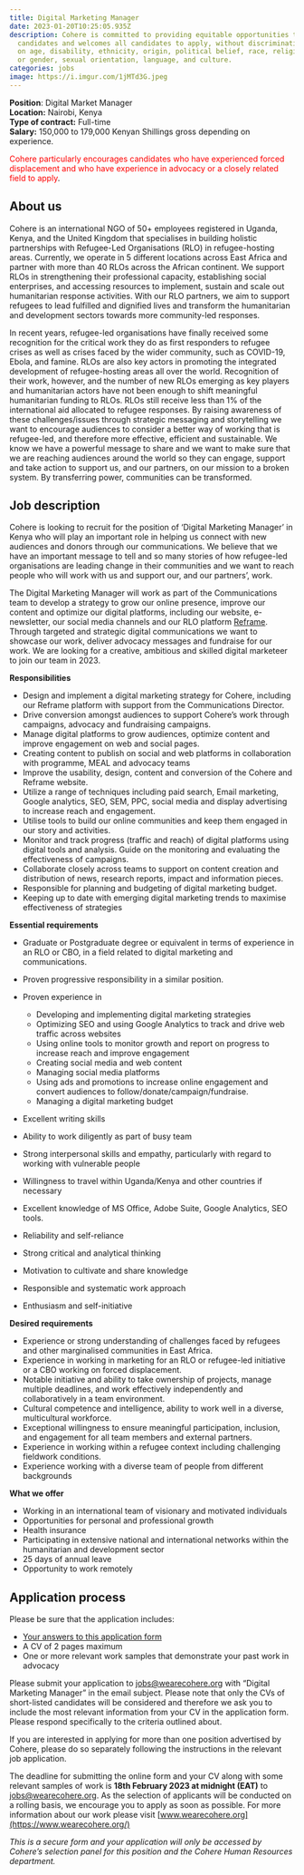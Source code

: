 ```yaml
---
title: Digital Marketing Manager
date: 2023-01-20T10:25:05.935Z
description: Cohere is committed to providing equitable opportunities to
  candidates and welcomes all candidates to apply, without discrimination based
  on age, disability, ethnicity, origin, political belief, race, religion, sex
  or gender, sexual orientation, language, and culture.
categories: jobs
image: https://i.imgur.com/1jMTd3G.jpeg
---
```

**Position**: Digital Market Manager\
**Location:** Nairobi, Kenya\
**Type of contract:** Full-time\
**Salary:** 150,000 to 179,000 Kenyan Shillings gross depending on experience.

<span style="color:red">Cohere particularly encourages candidates who have experienced forced displacement and who have experience in advocacy or a closely related field to apply</span>.

## **About us**

Cohere is an international NGO of 50+ employees registered in Uganda, Kenya, and the United Kingdom that specialises in building holistic partnerships with Refugee-Led Organisations (RLO) in refugee-hosting areas. Currently, we operate in 5 different locations across East Africa and partner with more than 40 RLOs across the African continent. We support RLOs in strengthening their professional capacity, establishing social enterprises, and accessing resources to implement, sustain and scale out humanitarian response activities. With our RLO partners, we aim to support refugees to lead fulfilled and dignified lives and transform the humanitarian and development sectors towards more community-led responses.

In recent years, refugee-led organisations have finally received some recognition for the critical work they do as first responders to refugee crises as well as crises faced by the wider community, such as COVID-19, Ebola, and famine. RLOs are also key actors in promoting the integrated development of refugee-hosting areas all over the world. Recognition of their work, however, and the number of new RLOs emerging as key players and humanitarian actors have not been enough to shift meaningful humanitarian funding to RLOs. RLOs still receive less than 1% of the international aid allocated to refugee responses. By raising awareness of these challenges/issues through strategic messaging and storytelling we want to encourage audiences to consider a better way of working that is refugee-led, and therefore more effective, efficient and sustainable. We know we have a powerful message to share and we want to make sure that we are reaching audiences around the world so they can engage, support and take action to support us, and our partners, on our mission to a broken system.  By transferring power, communities can be transformed.

## Job description

Cohere is looking to recruit for the position of ‘Digital Marketing Manager’ in Kenya who will play an important role in helping us connect with new audiences and donors through our communications. We believe that we have an important message to tell and so many stories of how refugee-led organisations are leading change in their communities and we want to reach people who will work with us and support our, and our partners’, work.

The Digital Marketing Manager will work as part of the Communications team to develop a strategy to grow our online presence, improve our content and optimize our digital platforms, including our website, e-newsletter, our social media channels and our RLO platform [Reframe](https://reframe.network/). Through targeted and strategic digital communications we want to showcase our work, deliver advocacy messages and fundraise for our work.  We are looking for a creative, ambitious and skilled digital marketeer to join our team in 2023. 

**Responsibilities**

* Design and implement a digital marketing strategy for Cohere, including our Reframe platform with support from the Communications Director.
* Drive conversion amongst audiences to support Cohere’s work through campaigns, advocacy and fundraising campaigns.
* Manage digital platforms to grow audiences, optimize content and improve engagement on web and social pages.
* Creating content to publish on social and web platforms in collaboration with programme, MEAL and advocacy teams 
* Improve the usability, design, content and conversion of the Cohere and Reframe website. 
* Utilize a range of techniques including paid search, Email marketing, Google analytics, SEO, SEM,  PPC, social media and display advertising to increase reach and engagement.
* Utilise tools to build our online communities and keep them engaged in our story and activities.
* Monitor and track progress (traffic and reach) of digital platforms using digital tools and analysis. Guide on the monitoring and evaluating the effectiveness of campaigns.
* Collaborate closely across teams to support on content creation and distribution of news, research reports, impact and information pieces.
* Responsible for planning  and budgeting of digital marketing budget. 
* Keeping up to date with emerging digital marketing trends to maximise effectiveness of strategies

**Essential requirements**

* Graduate or Postgraduate degree or equivalent in terms of experience in an RLO or CBO, in a field related to digital marketing and communications.
* Proven progressive responsibility in a similar position.
* Proven experience in

  * Developing and implementing digital marketing strategies
  * Optimizing SEO and using Google Analytics to track and drive web traffic across websites
  * Using online tools to monitor growth and report on progress to increase reach and improve engagement
  * Creating social media and web content
  * Managing social media platforms 
  * Using ads and promotions to increase online engagement and convert audiences to follow/donate/campaign/fundraise.
  * Managing a digital marketing budget
* Excellent writing skills
* Ability to work diligently as part of busy team
* Strong interpersonal skills and empathy, particularly with regard to working with vulnerable people﻿
* Willingness to travel within Uganda/Kenya and other countries if necessary
* Excellent knowledge of MS Office, Adobe Suite, Google Analytics, SEO tools.
* Reliability and self-reliance
* Strong critical and analytical thinking
* Motivation to cultivate and share knowledge
* Responsible and systematic work approach
* Enthusiasm and self-initiative

**Desired requirements**

* Experience or strong understanding of challenges faced by refugees and other marginalised communities in East Africa.
* Experience in working in marketing for an RLO or refugee-led initiative or a CBO working on forced displacement.
* Notable initiative and ability to take ownership of projects, manage multiple deadlines, and work effectively independently and collaboratively in a team environment.
* Cultural competence and intelligence, ability to work well in a diverse, multicultural workforce.
* Exceptional willingness to ensure meaningful participation, inclusion, and engagement for all team members and external partners.
* Experience in working within a refugee context including challenging fieldwork conditions.
* Experience working with a diverse team of people from different backgrounds

**What we offer**

* Working in an international team of visionary and motivated individuals
* Opportunities for personal and professional growth
* Health insurance
* Participating in extensive national and international networks within the humanitarian and development sector
* 25 days of annual leave
* Opportunity to work remotely

## **Application process**

Please be sure that the application includes: 

* [Your answers to this application form ](https://docs.google.com/forms/d/e/1FAIpQLSeC1TqmrqArwqdxg9JChx_iOi0iVLTr7jUPu6p1mJmtGwZ_wQ/viewform)
* A CV of 2 pages maximum
* One or more relevant work samples that demonstrate your past work in advocacy 

Please submit your application to [jobs@wearecohere.org](mailto:jobs@wearecohere.org) with  “Digital Marketing Manager” in the email subject. Please note that only the CVs of short-listed candidates will be considered and therefore we ask you to include the most relevant information from your CV in the application form. Please respond specifically to the criteria outlined about.

If you are interested in applying for more than one position advertised by Cohere, please do so separately following the instructions in the relevant job application.

The deadline for submitting the online form and your CV along with some relevant samples of work is **18th February 2023 at midnight (EAT)** to[ jobs@wearecohere.org](mailto:jobs@wearecohere.org). As the selection of applicants will be conducted on a rolling basis, we encourage you to apply as soon as possible. For more information about our work please visit [www.wearecohere.org](https://www.wearecohere.org/)

*This is a secure form and your application will only be accessed by Cohere’s selection panel for this position and the Cohere Human Resources department.*